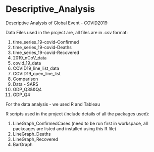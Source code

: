 # Descriptive_Analysis
Descriptive Analysis of Global Event - COVID2019

Data Files used in the project are, all files are in .csv format:
1. time_series_19-covid-Confirmed
2. time_series_19-covid-Deaths
3. time_series_19-covid-Recovered
4. 2019_nCoV_data
5. covid_19_data
6. COVID19_line_list_data
7. COVID19_open_line_list
8. Comparison
9. Data - SARS
10. GDP_Q3&&Q4
11. GDP_Q4

For the data analysis - we used R and Tableau

R scripts used in the project (include details of all the packages used):
1. LineGraph_ConfirmedCases (need to be run first in workspace, all packcages are listed and installed using this R file)
2. LineGraph_Deaths
3. LineGraph_Recovered
4. BarGraph
